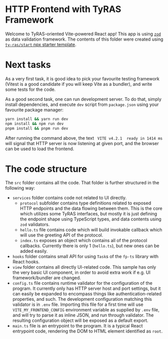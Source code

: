 # HTTP Frontend with TyRAS Framework

Welcome to TyRAS-oriented Vite-powered React app!
This app is using [`zod`](https://github.com/colinhacks/zod) as data validation framework.
The contents of this folder were created using [`ty-ras/start` npx starter template](https://github.com/ty-ras/meta/tree/main/start).

# Next tasks

As a very first task, it is good idea to pick your favourite testing framework (Vitest is a good candidate if you will keep Vite as a bundler), and write some tests for the code.

As a good second task, one can run development server.
To do that, simply install dependencies, and execute `dev` script from `package.json` using your favourite package manager:
```sh
yarn install && yarn run dev
npm install && npm run dev
pnpm install && pnpm run dev
```

After running the command above, the text ` VITE v4.2.1  ready in 1414 ms` will signal that HTTP server is now listening at given port, and the browser can be used to load the frontend.

# The code structure

The `src` folder contains all the code.
That folder is further structured in the following way:
- `services` folder contains code not related to UI directly.
    - `protocol` subfolder contains type definitions related to exposed HTTP endpoints and the data flowing between them.
      This is the core which utilizes some TyRAS interfaces, but mostly it is just defining the endpoint shape using TypeScript types, and data contents using `zod` validators.
    - `hello.ts` file contains code which will build invokable callback which will use the greeting API of the protocol.
    - `index.ts` exposes an object which contains all of the protocol callbacks.
      Currently there is only 1 (`hello.ts`), but new ones can be added easily.
- `hooks` folder contains small API for using `Task`s of the `fp-ts` library with React hooks.
- `view` folder contains all directly UI-related code.
  This sample has only the very basic UI component, in order to avoid extra work if e.g. UI framework/bundler are changed.
- `config.ts` file contains runtime validator for the configuration of the program.
  It currently only has HTTP server host and port settings, but it can easily be expanded to encompass things like authentication-related properties, and such.
  The development configuration matching this validator is in `.env` file.
  Importing this file for a first time will use `VITE_MY_FRONTEND_CONFIG` environment variable as supplied by `.env` file, and will try to parse it as inline JSON, and run through validator.
  The resulting configuration object will be exposed as a default export.
- `main.ts` file is an entrypoint to the program.
  It is a typical React entrypoint code, rendering the DOM to HTML element identified as `root`.